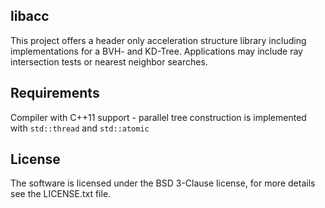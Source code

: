libacc
-------------------------------------------------------------------------------
This project offers a header only acceleration structure library including
implementations for a BVH- and KD-Tree. Applications may include ray
intersection tests or nearest neighbor searches.

Requirements
-------------------------------------------------------------------------------
Compiler with C++11 support - parallel tree construction is implemented with
`std::thread` and `std::atomic`

License
-------------------------------------------------------------------------------
The software is licensed under the BSD 3-Clause license,
for more details see the LICENSE.txt file.
